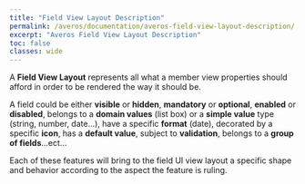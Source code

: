 ```yaml
---
title: "Field View Layout Description"
permalink: /averos/documentation/averos-field-view-layout-description/
excerpt: "Averos Field View Layout Description"
toc: false
classes: wide
---
```


A **Field View Layout** represents all what a member view properties should afford in order to be rendered the way it should be.<br/>

A field could be either **visible** or **hidden**, **mandatory** or **optional**, **enabled** or **disabled**, belongs to a **domain values** (list box) or a **simple value** type (string, number, date...), have a specific **format** (date), decorated by a specific **icon**, has a **default value**, subject to **validation**, belongs to a **group of fields**...ect…<br/>

Each of these features will bring to the field UI view layout a specific shape and behavior according to the aspect the feature is ruling.


